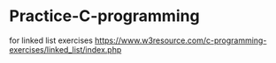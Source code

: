 # Practice-C-programming

for linked list exercises 
https://www.w3resource.com/c-programming-exercises/linked_list/index.php
